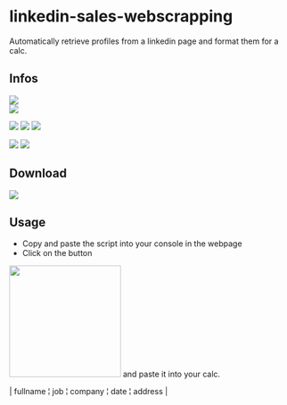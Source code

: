 # linkedin-sales-webscrapping
Automatically retrieve profiles from a linkedin page and format them for a calc.

## Infos
[![](https://tokei.rs/b1/github/baramex/linkedin-sales-webscrapping)]()<br/>
[![](https://img.shields.io/github/languages/top/baramex/linkedin-sales-webscrapping?style=for-the-badge)]()

[![](https://img.shields.io/github/downloads/baramex/linkedin-sales-webscrapping/total?style=for-the-badge)](https://github.com/baramex/linkedin-sales-webscrapping/releases/)
[![](https://img.shields.io/github/v/release/baramex/linkedin-sales-webscrapping?style=for-the-badge&label=last%20release)](https://github.com/baramex/linkedin-sales-webscrapping/releases/latest/)
[![](https://img.shields.io/github/release-date/baramex/linkedin-sales-webscrapping.svg?style=for-the-badge&label=last%20release%20date)](https://github.com/baramex/linkedin-sales-webscrapping/releases/latest/)

[![](https://img.shields.io/github/license/baramex/linkedin-sales-webscrapping?style=for-the-badge)](https://choosealicense.com/licenses/lgpl-3.0/)
[![](https://img.shields.io/badge/author-baramex-red?style=for-the-badge)](https://github.com/baramex/)

## Download
[![](https://img.shields.io/github/v/release/baramex/linkedin-sales-webscrapping?style=for-the-badge&label=last%20release)](https://github.com/baramex/linkedin-sales-webscrapping/releases/latest/)<br/>

## Usage
- Copy and paste the script into your console in the webpage
- Click on the button
<img src="https://user-images.githubusercontent.com/47333747/177226834-fe9a16da-f5f8-434b-aca1-90316849bbbb.png" width=200>
and paste it into your calc.<br/>

| fullname ¦ job ¦ company ¦ date ¦ address |
